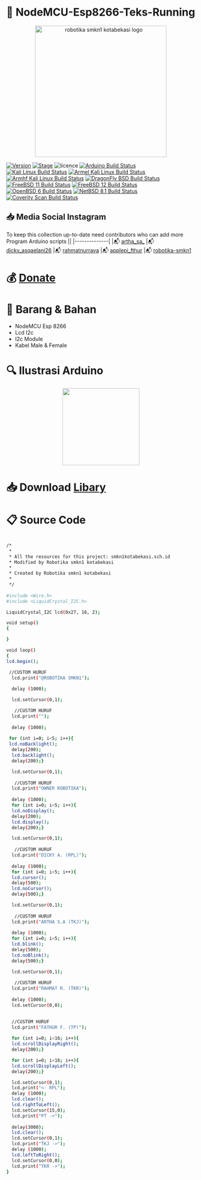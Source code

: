 

# :pushpin: NodeMCU-Esp8266-Teks-Running



<p align="center">
  <img src="https://i.postimg.cc/tRZw0xQ4/logo-removebg-preview.png" alt="robotika smkn1 kotabekasi logo"/ style="height:350px;" "width: 350px;">
</p>


[![Version](https://img.shields.io/badge/VENOM-1.0.17-brightgreen.svg?maxAge=259200)]()
[![Stage](https://img.shields.io/badge/Release-Stable-brightgreen.svg)]()
![licence](https://img.shields.io/badge/license-GPLv3-brightgreen.svg)
[![Arduino Build Status](https://buildbot.aircrack-ng.org/badges/aircrack-ng-alpine.svg?left_text=Alpine%20Linux%20Build)](##Link##)
[![Kali Linux Build Status](https://buildbot.aircrack-ng.org/badges/aircrack-ng-kali.svg?left_text=Kali%20Linux%20Build)](##Link##)
[![Armel Kali Linux Build Status](https://buildbot.aircrack-ng.org/badges/aircrack-ng-armel.svg?left_text=Armel%20Kali%20Linux%20Build)](##Link##)
[![Armhf Kali Linux Build Status](https://buildbot.aircrack-ng.org/badges/aircrack-ng-armhf.svg?left_text=Armhf%20Kali%20Linux%20Build)](##Link##)
[![DragonFly BSD Build Status](https://buildbot.aircrack-ng.org/badges/aircrack-ng-dfly.svg?left_text=DragonFly%20Build)](##Link##)
[![FreeBSD 11 Build Status](https://buildbot.aircrack-ng.org/badges/aircrack-ng-fbsd-11.svg?left_text=FreeBSD%2011%20Build)](##Link##)
[![FreeBSD 12 Build Status](https://buildbot.aircrack-ng.org/badges/aircrack-ng-fbsd-12.svg?left_text=FreeBSD%2012%20Build)](##Link##)
[![OpenBSD 6 Build Status](https://buildbot.aircrack-ng.org/badges/aircrack-ng-obsd.svg?left_text=OpenBSD%20Build)](##Link##)
[![NetBSD 8.1 Build Status](https://buildbot.aircrack-ng.org/badges/aircrack-ng-netbsd81.svg?left_text=NetBSD%20Build)](##Link##)
[![Coverity Scan Build Status](https://scan.coverity.com/projects/aircrack-ng/badge.svg)](##Link##)



## :inbox_tray: Media Social Instagram

To keep this collection up-to-date need contributors who can add more Program Arduino scripts
||
|--------------|
|:mailbox_with_mail: [artha_sa_](https://www.instagram.com/artha_sa_/)
|:mailbox_with_mail: [dicky_asqaelani26](https://www.instagram.com/dicky_asqaelani26/)
|:mailbox_with_mail: [rahmatnurraya](https://www.instagram.com/rahmatnurraya990/)
|:mailbox_with_mail: [applepi_fthur](https://www.instagram.com/applepi_fthur/)
|:mailbox_with_mail: [robotika-smkn1](https://www.instagram.com/robotika.smkn1kotabekasi/)


# :moneybag: [Donate](https://saweria.co/arthasyarif)

# :briefcase: Barang & Bahan
- NodeMCU Esp 8266
- Lcd I2c
- I2c Module
- Kabel Male & Female


# :mag: Ilustrasi Arduino

<p align="center">
  <img src="https://i.postimg.cc/kMwyztFF/visual.jpg" style="height:205px;" "width:205px;"/>
</p>

# :inbox_tray: Download [ Libary ](https://drive.google.com/file/d/1__jesSJj6Ys0w4yy6LwjO2kineDm8PtT/view?usp=share_link) 

# :clipboard: Source Code

```bash

/*
 * 
 * All the resources for this project: smkn1kotabekasi.sch.id
 * Modified by Robotika smkn1 kotabekasi
 * 
 * Created by Robotika smkn1 kotabekasi
 * 
 */
 
#include <Wire.h> 
#include <LiquidCrystal_I2C.h>  

LiquidCrystal_I2C lcd(0x27, 16, 2);

void setup()
{

}

void loop()
{
lcd.begin();

 //CUSTOM HURUF
  lcd.print("@ROBOTIKA SMKN1");
  
  delay (1000);

  lcd.setCursor(0,1);

   //CUSTOM HURUF
  lcd.print("");
  
  delay (1000);
   
 for (int i=0; i<5; i++){
 lcd.noBacklight();
  delay(200);
  lcd.backlight();
  delay(200);}

  lcd.setCursor(0,1);
  
   //CUSTOM HURUF
  lcd.print("OWNER ROBOTIKA");
  
  delay (1000);
  for (int i=0; i<5; i++){
  lcd.noDisplay();
  delay(200);
  lcd.display();
  delay(200);}

  lcd.setCursor(0,1);
  
   //CUSTOM HURUF
  lcd.print("DICKY A. (RPL)");
  
  delay (1000);
  for (int i=0; i<5; i++){
  lcd.cursor();
  delay(500);
  lcd.noCursor();
  delay(500);}

  lcd.setCursor(0,1);
  
   //CUSTOM HURUF
  lcd.print("ARTHA S.A (TKJ)");
  
  delay (1000);
  for (int i=0; i<5; i++){
  lcd.blink();
  delay(500);
  lcd.noBlink();
  delay(500);}

  lcd.setCursor(0,1);
  
   //CUSTOM HURUF
  lcd.print("RAHMAT R. (TKR)");
  
  delay (1000);
  lcd.setCursor(0,0);

  
  //CUSTOM HURUF
  lcd.print("FATHUR F. (TP)");
  
  for (int i=0; i<16; i++){
  lcd.scrollDisplayRight();
  delay(200);}

  for (int i=0; i<16; i++){
  lcd.scrollDisplayLeft();
  delay(200);}

  lcd.setCursor(0,1);
  lcd.print("<- RPL");
  delay (1000);
  lcd.clear();
  lcd.rightToLeft();
  lcd.setCursor(15,0);
  lcd.print("PT -<");
  
  delay(3000);
  lcd.clear();
  lcd.setCursor(0,1);
  lcd.print("TKJ ->");
  delay (1000);
  lcd.leftToRight();
  lcd.setCursor(0,0);
  lcd.print("TKR ->");
}


```


